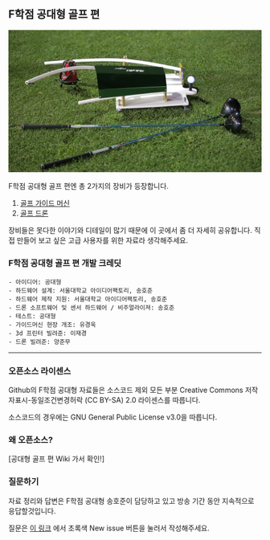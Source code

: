 ## F학점 공대형 골프 편
![alt text](/GuideMachine/image/guidemachine1.jpg "guidemachine")

F학점 공대형 골프 편엔 총 2가지의 장비가 등장합니다.  

1. [골프 가이드 머신](/GuideMachine/)
2. [골프 드론](/GolfDrone/)

장비들은 못다한 이야기와 디테일이 많기 때문에 이 곳에서 좀 더 자세히 공유합니다. 직접 만들어 보고 싶은 고급 사용자를 위한 자료라 생각해주세요.

### F학점 공대형 골프 편 개발 크레딧
```
- 아이디어: 공대형
- 하드웨어 설계: 서울대학교 아이디어팩토리, 송호준
- 하드웨어 제작 지원: 서울대학교 아이디어팩토리, 송호준
- 드론 소프트웨어 및 센서 하드웨어 / 비주얼라이져: 송호준
- 테스트: 공대형
- 가이드머신 현장 개조: 유경욱
- 3d 프린터 빌려준: 이재경
- 드론 빌려준: 양준무
```

---

### 오픈소스 라이센스
Github의 F학점 공대형 자료들은 소스코드 제외 모든 부분 Creative Commons 저작자표시-동일조건변경허락 (CC BY-SA) 2.0 라이센스를 따릅니다.  

소스코드의 경우에는 GNU General Public License v3.0을 따릅니다.

### 왜 오픈소스?
[공대형 골프 편 Wiki 가서 확인!]

### 질문하기
자료 정리와 답변은 F학점 공대형 송호준이 담당하고 있고 방송 기간 동안 지속적으로 응답할것입니다.

질문은 [이 링크](https://github.com/gradefree-eng/Golf/issues)
에서 초록색 New issue 버튼을 눌러서 작성해주세요.
